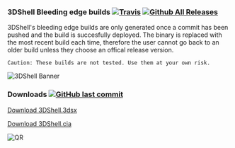### 3DShell Bleeding edge builds [![Travis](https://img.shields.io/travis/joel16/3DShell.svg?style=flat-square)](https://travis-ci.org/joel16/3DShell) [![Github All Releases](https://img.shields.io/github/downloads/joel16/3DShell/total.svg?style=flat-square)](https://github.com/joel16/3DShell/releases)

3DShell's bleeding edge builds are only generated once a commit has been pushed and the build is succesfully deployed. The binary is replaced with the most recent build each time, therefore the user cannot go back to an older build unless they choose an offical release version.

```
Caution: These builds are not tested. Use them at your own risk.
```

![3DShell Banner](http://i.imgur.com/Z2pzVVZ.png)


### Downloads [![GitHub last commit](https://img.shields.io/github/last-commit/joel16/3DShell.svg?style=flat-square)](https://github.com/joel16/3DShell/commits/master)

[Download 3DShell.3dsx](https://github.com/joel16/3DShell/raw/gh-pages/3DShell.3dsx)

[Download 3DShell.cia](https://github.com/joel16/3DShell/raw/gh-pages/3DShell.cia)

![QR](https://goo.gl/gz7zXw)
